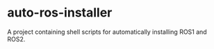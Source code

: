 # auto-ros-installer
A project containing shell scripts for automatically installing ROS1 and ROS2.
